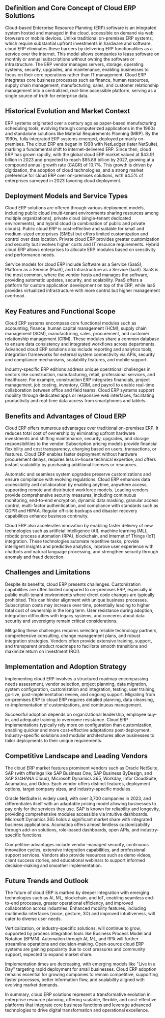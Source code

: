 ## Definition and Core Concept of Cloud ERP Solutions
Cloud-based Enterprise Resource Planning (ERP) software is an integrated system hosted and managed in the cloud, accessible on demand via web browsers or mobile devices. Unlike traditional on-premises ERP systems, which require substantial upfront investments in hardware and software, cloud ERP eliminates these barriers by delivering ERP functionalities as a service over the internet. This model allows companies to lease software on monthly or annual subscriptions without owning the software or infrastructure. The ERP vendor manages servers, storage, operating systems, security, upgrades, and maintenance, enabling businesses to focus on their core operations rather than IT management. Cloud ERP integrates core business processes such as finance, human resources, supply chain management, manufacturing, sales, and customer relationship management into a centralized, real-time accessible platform, serving as a single source of truth for enterprise data.

## Historical Evolution and Market Context
ERP systems originated over a century ago as paper-based manufacturing scheduling tools, evolving through computerized applications in the 1960s and standalone solutions like Material Requirements Planning (MRP). By the 1990s, fully integrated ERP systems emerged, deployed primarily on-premises. The cloud ERP era began in 1998 with NetLedger (later NetSuite), marking a fundamental shift to internet-delivered ERP. Since then, cloud ERP has grown rapidly, with the global cloud ERP market valued at $43.91 billion in 2023 and projected to reach $65.89 billion by 2027, growing at a compound annual growth rate (CAGR) of 10.7%. This growth is driven by digitization, the adoption of cloud technologies, and a strong market preference for cloud ERP over on-premises solutions, with 64.5% of enterprises surveyed in 2023 favoring cloud deployment.

## Deployment Models and Service Types
Cloud ERP solutions are offered through various deployment models, including public cloud (multi-tenant environments sharing resources among multiple organizations), private cloud (single-tenant dedicated environments), and hybrid cloud (a combination of public and private clouds). Public cloud ERP is cost-effective and suitable for small and medium-sized enterprises (SMEs) but offers limited customization and control over data location. Private cloud ERP provides greater customization and security but involves higher costs and IT resource requirements. Hybrid cloud ERP allows enterprises to allocate ERP modules based on sensitivity and performance needs.

Service models for cloud ERP include Software as a Service (SaaS), Platform as a Service (PaaS), and Infrastructure as a Service (IaaS). SaaS is the most common, where the vendor hosts and manages the software, providing automatic updates, security, and scalability. PaaS offers a platform for custom application development on top of the ERP, while IaaS provides virtualized infrastructure with more control but higher management overhead.

## Key Features and Functional Scope
Cloud ERP systems encompass core functional modules such as accounting, finance, human capital management (HCM), supply chain management (SCM), manufacturing, sales, procurement, and customer relationship management (CRM). These modules share a common database to ensure data consistency and integrated workflows across departments. Advanced cloud ERP solutions also include reporting and analytics tools, integration frameworks for external system connectivity via APIs, security and compliance mechanisms, scalability features, and mobile support.

Industry-specific ERP editions address unique operational challenges in sectors like construction, manufacturing, retail, professional services, and healthcare. For example, construction ERP integrates financials, project management, job costing, inventory, CRM, and payroll to enable real-time collaboration between office and field teams. Cloud ERP systems support mobility through dedicated apps or responsive web interfaces, facilitating productivity and real-time data access from smartphones and tablets.

## Benefits and Advantages of Cloud ERP
Cloud ERP offers numerous advantages over traditional on-premises ERP. It reduces total cost of ownership by eliminating upfront hardware investments and shifting maintenance, security, upgrades, and storage responsibilities to the vendor. Subscription pricing models provide financial flexibility and cost transparency, charging based on users, transactions, or features. Cloud ERP enables faster deployment without hardware procurement delays, requires less in-house technical expertise, and offers instant scalability by purchasing additional licenses or resources.

Automatic and seamless system upgrades preserve customizations and ensure compliance with evolving regulations. Cloud ERP enhances data accessibility and collaboration by enabling anytime, anywhere access, supporting remote and distributed workforce models. Leading vendors provide comprehensive security measures, including continuous monitoring, end-to-end encryption, dynamic data masking, granular access control, multi-factor authentication, and compliance with standards such as GDPR and HIPAA. Regular off-site backups and disaster recovery capabilities enhance business continuity.

Cloud ERP also accelerates innovation by enabling faster delivery of new technologies such as artificial intelligence (AI), machine learning (ML), robotic process automation (RPA), blockchain, and Internet of Things (IoT) integration. These technologies automate repetitive tasks, provide intelligent insights and predictive analytics, improve user experience with chatbots and natural language processing, and strengthen security through anomaly and fraud detection.

## Challenges and Limitations
Despite its benefits, cloud ERP presents challenges. Customization capabilities are often limited compared to on-premises ERP, especially in public multi-tenant environments where direct code changes are typically prohibited. This can hinder alignment with unique business processes. Subscription costs may increase over time, potentially leading to higher total cost of ownership in the long term. User resistance during adoption, integration difficulties with legacy systems, and concerns about data security and sovereignty remain critical considerations.

Mitigating these challenges requires selecting reliable technology partners, comprehensive consulting, change management plans, and robust integration strategies. Vendors often provide extensive training, support, and transparent product roadmaps to facilitate smooth transitions and maximize return on investment (ROI).

## Implementation and Adoption Strategy
Implementing cloud ERP involves a structured roadmap encompassing needs assessment, vendor selection, project planning, data migration, system configuration, customization and integration, testing, user training, go-live, post-implementation review, and ongoing support. Migrating from on-premises ERP to cloud ERP requires detailed planning, data cleansing, re-implementation of customizations, and continuous management.

Successful adoption depends on organizational leadership, employee buy-in, and adequate training to overcome resistance. Cloud ERP implementations typically rely more on configuration than customization, enabling quicker and more cost-effective adaptations post-deployment. Industry-specific solutions and modular architectures allow businesses to tailor deployments to their unique requirements.

## Competitive Landscape and Leading Vendors
The cloud ERP market features prominent vendors such as Oracle NetSuite, SAP (with offerings like SAP Business One, SAP Business ByDesign, and SAP S/4HANA Cloud), Microsoft Dynamics 365, Workday, Infor CloudSuite, Acumatica, and Odoo. Each vendor offers distinct features, deployment options, target company sizes, and industry-specific modules.

Oracle NetSuite is widely used, with over 3,700 companies in 2023, and differentiates itself with an adaptable pricing model allowing businesses to pay only for the services they use. SAP is known for reliability and longevity, providing comprehensive modules accessible via intuitive dashboards. Microsoft Dynamics 365 holds a significant market share with integrated business applications. Acumatica offers almost limitless customizability through add-on solutions, role-based dashboards, open APIs, and industry-specific functions.

Competitive advantages include vendor-managed security, continuous innovation cycles, extensive integration capabilities, and professional support services. Vendors also provide resources such as demo videos, client success stories, and educational webinars to support informed decision-making and smoother implementation.

## Future Trends and Outlook
The future of cloud ERP is marked by deeper integration with emerging technologies such as AI, ML, blockchain, and IoT, enabling seamless end-to-end processes, greater operational efficiency, and improved collaboration across industries. Enhanced mobility features, including multimedia interfaces (voice, gesture, 3D) and improved intuitiveness, will cater to diverse user needs.

Verticalization, or industry-specific solutions, will continue to grow, supported by process integration tools like Business Process Model and Notation (BPMN). Automation through AI, ML, and RPA will further streamline operations and decision-making. Open-source cloud ERP systems are gaining popularity due to cost pressures and community support, expected to expand market share.

Implementation times are decreasing, with emerging models like "Live in a Day" targeting rapid deployment for small businesses. Cloud ERP adoption remains essential for growing companies to remain competitive, supporting faster processes, better information flow, and scalability aligned with evolving market demands.

In summary, cloud ERP solutions represent a transformative evolution in enterprise resource planning, offering scalable, flexible, and cost-effective platforms that integrate core business functions and leverage advanced technologies to drive digital transformation and operational excellence.